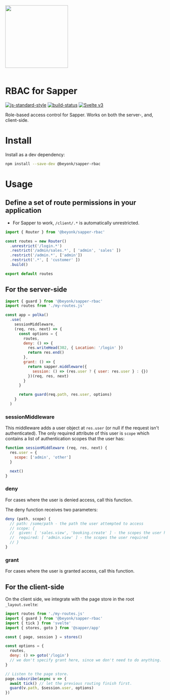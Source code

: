 <a href="https://beyonk.com">
    <br />
    <br />
    <img src="https://user-images.githubusercontent.com/218949/144224348-1b3a20d5-d68e-4a7a-b6ac-6946f19f4a86.png" width="198" />
    <br />
    <br />
</a>

# RBAC for Sapper

[![js-standard-style](https://img.shields.io/badge/code%20style-standard-brightgreen.svg)](http://standardjs.com) [![build-status](https://img.shields.io/github/workflow/status/beyonk-adventures/sapper-rbac/publish)](https://github.com/beyonk-adventures/sapper-rbac/) [![Svelte v3](https://img.shields.io/badge/svelte-v3-blueviolet.svg)](https://svelte.dev)

Role-based access control for Sapper. Works on both the server-, and, client-side.

# Install

Install as a dev dependency:

```bash
npm install --save-dev @beyonk/sapper-rbac
```

# Usage

## Define a set of route permissions in your application

* For Sapper to work, `/client/.*` is automatically unrestricted.

```js
import { Router } from '@beyonk/sapper-rbac'

const routes = new Router()
  .unrestrict('/login.*')
  .restrict('/admin/sales.*', [ 'admin', 'sales' ])
  .restrict('/admin.*', ['admin'])
  .restrict('.*', [ 'customer' ])
  .build()

export default routes
```

## For the server-side

```js
import { guard } from '@beyonk/sapper-rbac'
import routes from './my-routes.js'

const app = polka()
  .use(
    sessionMiddleware,
    (req, res, next) => {
      const options = {
        routes,
        deny: () => {
          res.writeHead(302, { Location: '/login' })
          return res.end()
        },
        grant: () => {
          return sapper.middleware({
            session: () => (res.user ? { user: res.user } : {})
          })(req, res, next)
        }
      }

      return guard(req.path, res.user, options)
    }
  )

```

### sessionMiddleware

This middleware adds a user object at `res.user` (or null if the request isn't authenticated). The only required attribute of this user is `scope` which contains a list of authentication scopes that the user has:

```js
function sessionMiddleware (req, res, next) {
  res.user = {
    scope: ['admin', 'other']
  }

  next()
}
```

### deny

For cases where the user is denied access, call this function.

The deny function receives two parameters:

```js
deny (path, scope) {
  // path: /some/path - the path the user attempted to access
  // scope: {
  //  given: [ 'sales.view', 'booking.create' ] - the scopes the user has
  //  required: [ 'admin.view' ] - the scopes the user required
  // }
}
```

### grant

For cases where the user is granted access, call this function.

## For the client-side

On the client side, we integrate with the page store in the root `_layout.svelte`:

```js
import routes from './my-routes.js'
import { guard } from '@beyonk/sapper-rbac'
import { tick } from 'svelte'
import { stores, goto } from '@sapper/app'

const { page, session } = stores()

const options = {
  routes,
  deny: () => goto('/login')
  // we don't specify grant here, since we don't need to do anything.
}

// Listen to the page store.
page.subscribe(async v => {
  await tick() // let the previous routing finish first.
  guard(v.path, $session.user, options)
})
```
